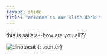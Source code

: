 ```yaml
---
layout: slide
title: "Welcome to our slide deck!"
---
```


this is sailaja--how are you all??

![dinotocat](https://octodex.github.com/images/dinotocat.png)
{: .center}
